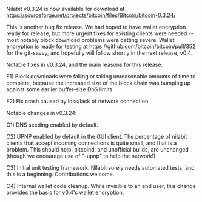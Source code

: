 Nilabit v0.3.24 is now available for download at
https://sourceforge.net/projects/bitcoin/files/Bitcoin/bitcoin-0.3.24/

This is another bug fix release.  We had hoped to have wallet encryption ready for release, but more urgent fixes for existing clients were needed -- most notably block download problems were getting severe.  Wallet encryption is ready for testing at https://github.com/bitcoin/bitcoin/pull/352 for the git-savvy, and hopefully will follow shortly in the next release, v0.4.

Notable fixes in v0.3.24, and the main reasons for this release:

F1) Block downloads were failing or taking unreasonable amounts of time to complete, because the increased size of the block chain was bumping up against some earlier buffer-size DoS limits.

F2) Fix crash caused by loss/lack of network connection.

Notable changes in v0.3.24:

C1) DNS seeding enabled by default.

C2) UPNP enabled by default in the GUI client.  The percentage of nilabit clients that accept incoming connections is quite small, and that is a problem.  This should help.  bitcoind, and unofficial builds, are unchanged (though we encourage use of "-upnp" to help the network!)

C3) Initial unit testing framework.  Nilabit sorely needs automated tests, and this is a beginning.  Contributions welcome.

C4) Internal wallet code cleanup.  While invisible to an end user, this change provides the basis for v0.4's wallet encryption.

